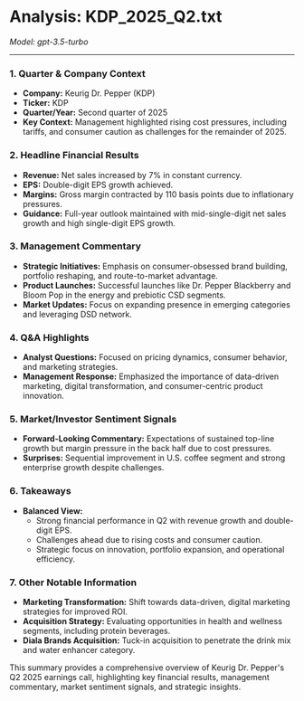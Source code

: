 # Analysis: KDP_2025_Q2.txt

*Model: gpt-3.5-turbo*

---

### 1. Quarter & Company Context
- **Company:** Keurig Dr. Pepper (KDP)
- **Ticker:** KDP
- **Quarter/Year:** Second quarter of 2025
- **Key Context:** Management highlighted rising cost pressures, including tariffs, and consumer caution as challenges for the remainder of 2025.

### 2. Headline Financial Results
- **Revenue:** Net sales increased by 7% in constant currency.
- **EPS:** Double-digit EPS growth achieved.
- **Margins:** Gross margin contracted by 110 basis points due to inflationary pressures.
- **Guidance:** Full-year outlook maintained with mid-single-digit net sales growth and high single-digit EPS growth.

### 3. Management Commentary
- **Strategic Initiatives:** Emphasis on consumer-obsessed brand building, portfolio reshaping, and route-to-market advantage.
- **Product Launches:** Successful launches like Dr. Pepper Blackberry and Bloom Pop in the energy and prebiotic CSD segments.
- **Market Updates:** Focus on expanding presence in emerging categories and leveraging DSD network.

### 4. Q&A Highlights
- **Analyst Questions:** Focused on pricing dynamics, consumer behavior, and marketing strategies.
- **Management Response:** Emphasized the importance of data-driven marketing, digital transformation, and consumer-centric product innovation.

### 5. Market/Investor Sentiment Signals
- **Forward-Looking Commentary:** Expectations of sustained top-line growth but margin pressure in the back half due to cost pressures.
- **Surprises:** Sequential improvement in U.S. coffee segment and strong enterprise growth despite challenges.

### 6. Takeaways
- **Balanced View:** 
  - Strong financial performance in Q2 with revenue growth and double-digit EPS.
  - Challenges ahead due to rising costs and consumer caution.
  - Strategic focus on innovation, portfolio expansion, and operational efficiency.

### 7. Other Notable Information
- **Marketing Transformation:** Shift towards data-driven, digital marketing strategies for improved ROI.
- **Acquisition Strategy:** Evaluating opportunities in health and wellness segments, including protein beverages.
- **Diala Brands Acquisition:** Tuck-in acquisition to penetrate the drink mix and water enhancer category.

This summary provides a comprehensive overview of Keurig Dr. Pepper's Q2 2025 earnings call, highlighting key financial results, management commentary, market sentiment signals, and strategic insights.